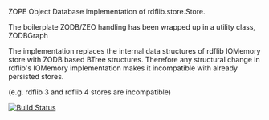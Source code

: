 ZOPE Object Database implementation of rdflib.store.Store.

The boilerplate ZODB/ZEO handling has been wrapped up in a utility class, ZODBGraph

The implementation replaces the internal data structures of rdflib
IOMemory store with ZODB based BTree structures. Therefore any
structural change in rdflib's IOMemory implementation makes it
incompatible with already persisted stores.

(e.g. rdflib 3 and rdflib 4 stores are incompatible)

[![Build Status](https://travis-ci.org/RDFLib/rdflib-zodb.png?branch=master)](https://travis-ci.org/RDFLib/rdflib-zodb)

